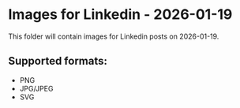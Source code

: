 # Images for Linkedin - 2026-01-19

This folder will contain images for Linkedin posts on 2026-01-19.

## Supported formats:
- PNG
- JPG/JPEG
- SVG
